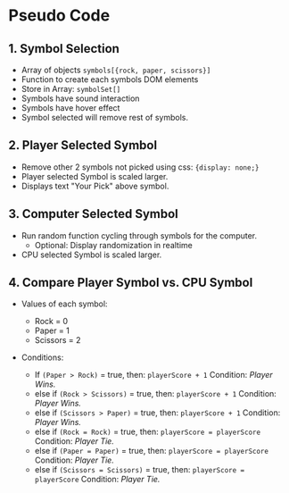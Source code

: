 # Pseudo Code


## 1. Symbol Selection

* Array of objects ```symbols[{rock, paper, scissors}]```
* Function to create each symbols DOM elements
* Store in Array: ```symbolSet[]```
* Symbols have sound interaction
* Symbols have hover effect
* Symbol selected will remove rest of symbols.

## 2. Player Selected Symbol

* Remove other 2 symbols not picked using css: ```{display: none;}```
* Player selected Symbol is scaled larger.
* Displays text "Your Pick" above symbol.

## 3. Computer Selected Symbol

* Run random function cycling through symbols for the computer.
    * Optional: Display randomization in realtime
* CPU selected Symbol is scaled larger.

## 4. Compare Player Symbol vs. CPU Symbol

* Values of each symbol:
    * Rock = 0
    * Paper = 1
    * Scissors = 2

* Conditions:
    * If ```(Paper > Rock)``` = true, then: ```playerScore + 1``` Condition: _Player Wins._
    * else if ```(Rock > Scissors)``` = true, then: ```playerScore + 1``` Condition: _Player Wins._
    * else if ```(Scissors > Paper)``` = true, then: ```playerScore + 1``` Condition: _Player Wins._
    * else if ```(Rock = Rock)``` = true, then: ```playerScore = playerScore``` Condition: _Player Tie._
    * else if ```(Paper = Paper)``` = true, then: ```playerScore = playerScore``` Condition: _Player Tie._
    * else if ```(Scissors = Scissors)``` = true, then: ```playerScore = playerScore``` Condition: _Player Tie._